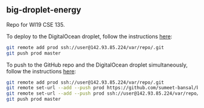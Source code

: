 ## big-droplet-energy

Repo for WI19 CSE 135.

To deploy to the DigitalOcean droplet, follow the instructions [here](https://www.digitalocean.com/community/tutorials/how-to-set-up-automatic-deployment-with-git-with-a-vps):
```bash
git remote add prod ssh://user@142.93.85.224/var/repo/.git
git push prod master
```

To push to the GitHub repo and the DigitalOcean droplet simultaneously, follow the instructions [here](https://stackoverflow.com/questions/14290113/git-pushing-code-to-two-remotes):
```bash
git remote add prod ssh://user@142.93.85.224/var/repo/.git
git remote set-url --add --push prod https://github.com/sumeet-bansal/big-droplet-energy.git
git remote set-url --add --push prod ssh://user@142.93.85.224/var/repo/.git
git push prod master
```
